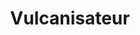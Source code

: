 ---
title: "Vulcanisateur"
url: /libreville/vulcanisateur-avenue-stanislas-ntoutoume-ossame-2/
shop: pneus
---